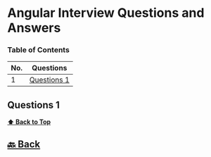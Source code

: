 <h1>Angular Interview Questions and Answers</h1>

### Table of Contents

| No. | Questions                   |
| --- | --------------------------- |
| 1   | [Questions 1](#Questions-1) |

### <h2>Questions 1</h2>

**[⬆ Back to Top](#table-of-contents)**

<h2><a href="https://github.com/sanjay9616/Angular/blob/master/README.md"> 🔙 Back</a></h2>
